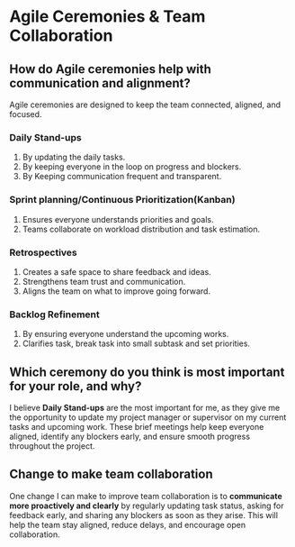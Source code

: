 # Agile Ceremonies & Team Collaboration

## How do Agile ceremonies help with communication and alignment?

Agile ceremonies are designed to keep the team connected, aligned, and focused.

### Daily Stand-ups
1. By updating the daily tasks.
2. By keeping everyone in the loop on progress and blockers.
3. By Keeping communication frequent and transparent.

### Sprint planning/Continuous Prioritization(Kanban)
1. Ensures everyone understands priorities and goals.
2. Teams collaborate on workload distribution and task estimation.

### Retrospectives
1. Creates a safe space to share feedback and ideas. 
2. Strengthens team trust and communication. 
3. Aligns the team on what to improve going forward.

### Backlog Refinement
1. By ensuring everyone understand the upcoming works.
2. Clarifies task, break task into small subtask and set priorities.

## Which ceremony do you think is most important for your role, and why?
I believe **Daily Stand-ups** are the most important for me, as they give me the opportunity to update my project manager or supervisor on my current tasks and upcoming work. These brief meetings help keep everyone aligned, identify any blockers early, and ensure smooth progress throughout the project.

## Change to make team collaboration
One change I can make to improve team collaboration is to **communicate more proactively and clearly** by regularly updating task status, asking for feedback early, and sharing any blockers as soon as they arise. This will help the team stay aligned, reduce delays, and encourage open collaboration.
